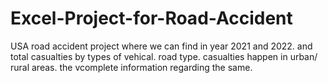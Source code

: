 # Excel-Project-for-Road-Accident

USA road accident project where we can find in year 2021 and 2022.
and total casualties by types of vehical.
road type.
casualties happen in urban/ rural areas.
the vcomplete information regarding the same.
